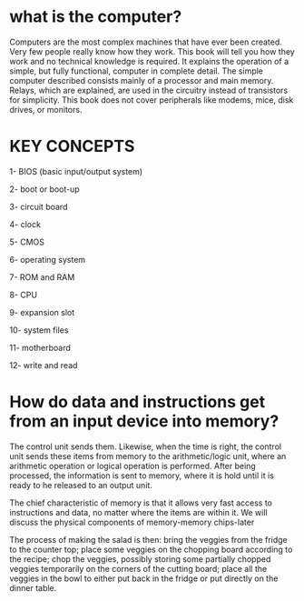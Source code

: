 # what is the computer?

Computers are the most complex machines that have ever been created. Very few people
really know how they work. This book will tell you how they work and no technical
knowledge is required. It explains the operation of a simple, but fully functional,
computer in complete detail. The simple computer described consists mainly of a
processor and main memory. Relays, which are explained, are used in the circuitry
instead of transistors for simplicity. This book does not cover peripherals like modems,
mice, disk drives, or monitors. 
 
# KEY CONCEPTS 

1- BIOS (basic input/output system) 

2- boot or boot-up 

3- circuit board 

4- clock

5- CMOS 

6- operating system

7- ROM and RAM 

8- CPU 

9- expansion slot 

10- system files 

11- motherboard 

12- write and read 

# How do data and instructions get from an input device into memory?

The control unit sends them. Likewise, when the time is right, the control unit sends these items from memory to the arithmetic/logic unit, where an arithmetic operation or logical operation is performed. After being processed, the information is sent to memory, where it is hold until it is ready to he released to an output unit.

The chief characteristic of memory is that it allows very fast access to instructions and data, no matter where the items are within it. We will discuss the physical components of memory-memory chips-later 

The process of making the salad is then: bring the veggies from the fridge to the counter top; place some veggies on the chopping board according to the recipe; chop the veggies, possibly storing some partially chopped veggies temporarily on the corners of the cutting board; place all the veggies in the bowl to either put back in the fridge or put directly on the dinner table.
